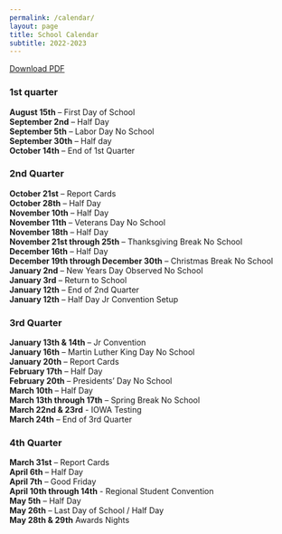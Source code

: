 ```yaml
---
permalink: /calendar/
layout: page
title: School Calendar
subtitle: 2022-2023
---
```

<a href="oabc-website/assets/pdfs/Tentative 2022-2023 Calendar.pdf">Download PDF</a>
### 1st quarter
**August 15th** – First Day of School<br />
**September 2nd** – Half Day<br />
**September 5th** – Labor Day No School<br />
**September 30th** – Half day<br />
**October 14th** – End of 1st Quarter<br />
### 2nd Quarter
**October 21st** – Report Cards<br />
**October 28th** – Half Day<br />
**November 10th** – Half Day<br />
**November 11th** – Veterans Day No School<br />
**November 18th** – Half Day<br />
**November 21st through 25th** – Thanksgiving Break No School<br />
**December 16th** – Half Day<br />
**December 19th through December 30th** – Christmas Break No School<br />
**January 2nd** – New Years Day Observed No School<br />
**January 3rd** – Return to School<br />
**January 12th** – End of 2nd Quarter<br />
**January 12th** – Half Day Jr Convention Setup<br />
### 3rd Quarter
**January 13th & 14th** – Jr Convention<br />
**January 16th** – Martin Luther King Day No School<br />
**January 20th** – Report Cards<br />
**February 17th** – Half Day<br />
**February 20th** – Presidents’ Day No School<br />
**March 10th** – Half Day<br />
**March 13th through 17th** – Spring Break No School<br />
**March 22nd & 23rd** - IOWA Testing<br />
**March 24th** – End of 3rd Quarter<br />
### 4th Quarter
**March 31st** – Report Cards<br />
**April 6th** – Half Day<br />
**April 7th** – Good Friday<br />
**April 10th through 14th** - Regional Student Convention<br />
**May 5th** – Half Day<br />
**May 26th** – Last Day of School / Half Day<br />
**May 28th & 29th** Awards Nights<br />